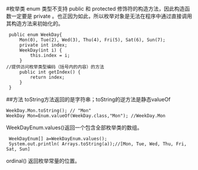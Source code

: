 #枚举类
enum 类型不支持 public 和 protected 修饰符的构造方法，因此构造函数一定要是 private 。也正因为如此，所以枚举对象是无法在程序中通过直接调用其构造方法来初始化的。
```
 public enum WeekDay{
     Mon(0), Tue(2), Wed(3), Thu(4), Fri(5), Sat(6), Sun(7);
     private int index;
     WeekDay(int i) {
         this.index = i;
     }
//提供访问枚举类型编码（括号内的内容）的方法
     public int getIndex() {
         return index;
     }
 }
```
##方法
toString方法返回的是字符串；toString的逆方法是静态valueOf
```
WeekDay.Mon.toString(); // "Mon"
WeekDay Mon=Enum.valueOf(WeekDay.class,"Mon"); //WeekDay.Mon
```
WeekDayEnum.values()返回一个包含全部枚举类的数组。
```
 WeekDayEnum[] a=WeekDayEnum.values();
 System.out.println( Arrays.toString(a));//[Mon, Tue, Wed, Thu, Fri, Sat, Sun]

```
ordinal() 返回枚举常量的位置。
